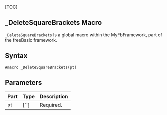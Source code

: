 [TOC]
## _DeleteSquareBrackets Macro

`_DeleteSquareBrackets` Is a global macro within the MyFbFramework, part of the freeBasic framework.
## Syntax

```freeBasic
#macro _DeleteSquareBrackets(pt)
```

## Parameters

|Part|Type|Description|
| :------------ | :------------ | :------------ |
|`pt`|[``]|Required.|
